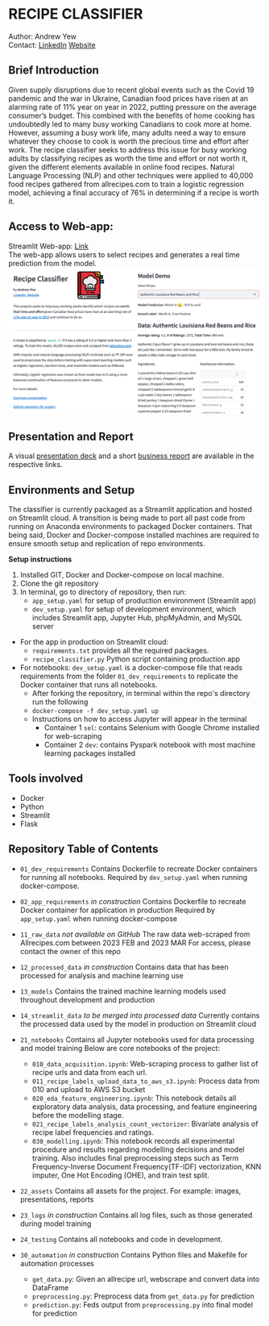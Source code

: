 # RECIPE CLASSIFIER

Author: Andrew Yew<br>
Contact: [LinkedIn](https://www.linkedin.com/in/andrewyewcy/) [Website](https://andrewyewcy.com/)

## Brief Introduction
Given supply disruptions due to recent global events such as the Covid 19 pandemic and the war in Ukraine, Canadian food prices have risen at an alarming rate of 11% year on year in 2022, putting pressure on the average consumer’s budget. This combined with the benefits of home cooking has undoubtedly led to many busy working Canadians to cook more at home. However, assuming a busy work life, many adults need a way to ensure whatever they choose to cook is worth the precious time and effort after work. The recipe classifier seeks to address this issue for busy working adults by classifying recipes as worth the time and effort or not worth it, given the different elements available in online food recipes. Natural Language Processing (NLP) and other techniques were applied to 40,000 food recipes gathered from allrecipes.com to train a logistic regression model, achieving a final accuracy of 76% in determining if a recipe is worth it.

## Access to Web-app:
Streamlit Web-app: [Link](https://andrewyewcy-recipe-classifier-recipe-classifier-ojen7a.streamlit.app)<br>
The web-app allows users to select recipes and generates a real time prediction from the model.
![recipe_classifier_webapp.png](/22_assets/images/recipe_classifier_webapp.png)

## Presentation and Report
A visual [presentation deck](https://github.com/andrewyewcy/recipe_classifier/blob/main/22_assets/presentations/presentation.pdf) and a short [business report](https://github.com/andrewyewcy/recipe_classifier/blob/main/22_assets/presentations/summary_report.pdf) are available in the respective links.

## Environments and Setup
The classifier is currently packaged as a Streamlit application and hosted on Streamlit cloud. A transition is being made to port all past code from running on Anaconda environments to packaged Docker containers. That being said, Docker and Docker-compose installed machines are required to ensure smooth setup and replication of repo environments.

**Setup instructions**<br>
1. Installed GIT, Docker and Docker-compose on local machine. 
2. Clone the git repository
3. In terminal, go to directory of repository, then run:
   - `app_setup.yaml` for setup of production environment (Streamlit app)
   - `dev_setup.yaml` for setup of development environment, which includes Streamlit app, Jupyter Hub, phpMyAdmin, and MySQL server

- For the app in production on Streamlit cloud: 
    - `requirements.txt` provides all the required packages.
    - `recipe_classifier.py` Python script containing production app
- For notebooks: `dev_setup.yaml` is a docker-compose file that reads requirements from the folder `01_dev_requirements` to replicate the Docker container that runs all notebooks.
    - After forking the repository, in terminal within the repo's directory run the following
    - `docker-compose -f dev_setup.yaml up`
    - Instructions on how to access Jupyter will appear in the terminal
        - Container 1 `sel`: contains Selenium with Google Chrome installed for web-scraping
        - Container 2 `dev`: contains Pyspark notebook with most machine learning packages installed 

## Tools involved
- Docker
- Python
- Streamlit
- Flask

## Repository Table of Contents
- `01_dev_requirements`
Contains Dockerfile to recreate Docker containers for running all notebooks.
Required by `dev_setup.yaml` when running docker-compose.

- `02_app_requirements` *in construction*
Contains Dockerfile to recreate Docker container for application in production
Required by `app_setup.yaml` when running docker-compose

- `11_raw_data` *not available on GitHub*
The raw data web-scraped from Allrecipes.com between 2023 FEB and 2023 MAR
For access, please contact the owner of this repo

- `12_processed_data` *in construction*
Contains data that has been processed for analysis and machine learning use

- `13_models`
Contains the trained machine learning models used throughout development and production

- `14_streamlit_data` *to be merged into processed data*
Currently contains the processed data used by the model in production on Streamlit cloud

- `21_notebooks`
Contains all Jupyter notebooks used for data processing and model training
Below are core notebooks of the project:
    - `010_data_acquisition.ipynb`: Web-scraping process to gather list of recipe urls and data from each url.
    - `011_recipe_labels_upload_data_to_aws_s3.ipynb`: Process data from 010 and upload to AWS S3 bucket
    - `020_eda_feature_engineering.ipynb`: This notebook details all exploratory data analysis, data processing, and feature engineering before the modelling stage.
    - `021_recipe_labels_analysis_count_vectorizer`: Bivariate analysis of recipe label frequencies and ratings.
    - `030_modelling.ipynb`: This notebook records all experimental procedure and results regarding modelling decisions and model training. Also includes final preprocessing steps such as Term Frequency-Inverse Document Frequency(TF-IDF) vectorization, KNN imputer, One Hot Encoding (OHE), and train test split.

- `22_assets`
Contains all assets for the project. For example: images, presentations, reports

- `23_logs` *in construction*
Contains all log files, such as those generated during model training

- `24_testing`
Contains all notebooks and code in development.

- `30_automation` *in construction*
Contains Python files and Makefile for automation processes
    - `get_data.py`: Given an allrecipe url, webscrape and convert data into DataFrame
    - `preprocessing.py`: Preprocess data from `get_data.py` for prediction
    - `prediction.py`: Feds output from `preprocessing.py` into final model for prediction